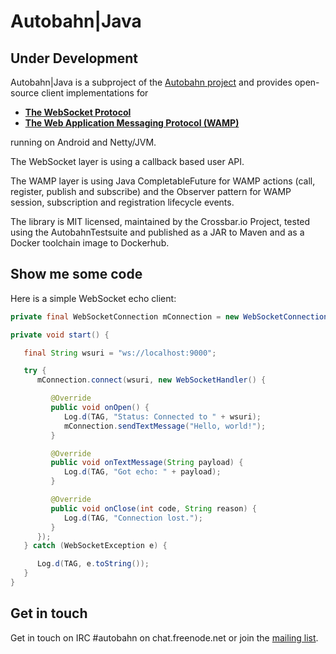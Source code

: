 # Autobahn|Java

## **Under Development**

Autobahn|Java is a subproject of the [Autobahn project](http://crossbar.io/autobahn/) and provides open-source client implementations for

* **[The WebSocket Protocol](http://tools.ietf.org/html/rfc6455)**
* **[The Web Application Messaging Protocol (WAMP)](http://wamp.ws/)**

running on Android and Netty/JVM.

The WebSocket layer is using a callback based user API.

The WAMP layer is using Java CompletableFuture for WAMP actions (call, register, publish and subscribe) and the Observer pattern for WAMP session, subscription and registration lifecycle events.

The library is MIT licensed, maintained by the Crossbar.io Project, tested using the AutobahnTestsuite and published as a JAR to Maven and as a Docker toolchain image to Dockerhub.


## Show me some code

Here is a simple WebSocket echo client:

```java
private final WebSocketConnection mConnection = new WebSocketConnection();

private void start() {

   final String wsuri = "ws://localhost:9000";

   try {
      mConnection.connect(wsuri, new WebSocketHandler() {

         @Override
         public void onOpen() {
            Log.d(TAG, "Status: Connected to " + wsuri);
            mConnection.sendTextMessage("Hello, world!");
         }

         @Override
         public void onTextMessage(String payload) {
            Log.d(TAG, "Got echo: " + payload);
         }

         @Override
         public void onClose(int code, String reason) {
            Log.d(TAG, "Connection lost.");
         }
      });
   } catch (WebSocketException e) {

      Log.d(TAG, e.toString());
   }
}
```

## Get in touch

Get in touch on IRC #autobahn on chat.freenode.net or join the [mailing list](http://groups.google.com/group/autobahnws).
